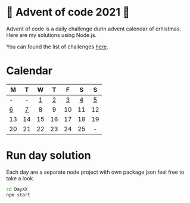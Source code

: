# 🎄 Advent of code 2021 🎄
Advent of code is a daily challenge durin advent calendar of crhistmas. Here are my solutions using Node.js.

You can found the list of challenges [here](https://adventofcode.com/2021).

# Calendar
| M | T | W | T | F | S | S |
|---|:---:|:---:|:---:|:---:|:---:|:---:|
| - | - | [1](/Day01) | [2](/Day02) | [3](/Day03) | [4](/Day04) | [5](/Day05) |
| [6](/Day06) | [7](/Day07) | 8 | 9 | 10 | 11 | 12 |
| 13 | 14 | 15 | 16 | 17 | 18 | 19 |
| 20 | 21 | 22 | 23 | 24 | 25 | - |

# Run day solution
Each day are a separate node project with own package.json feel free to take a look.

~~~bash
cd DayXX
npm start
~~~